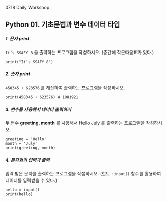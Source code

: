 0718 Daily Workshop

## Python 01. 기초문법과 변수 데이터 타입

##### 1. 문자 print
`It’s SSAFY 8` 을 출력하는 프로그램을 작성하시오. (중간에 작은따옴표가 있다.)

    print("It’s SSAFY 8")
    
    
##### 2. 숫자 print
`458345 + 623576` 를 계산하여 출력하는 프로그램을 작성하시오.

    print(458345 + 623576) # 1081921
    

##### 3. 변수를 사용해서 데이터 출력하기
두 변수 __greeting, month__ 를 사용해서 Hello July 를 출력하는 프로그램을 작성하시오.    

    greeting = 'Hello'
    month = 'July'
    print(greeting, month)
  
    
##### 4. 문자형의 입력과 출력
입력 받은 문자를 출력하는 프로그램을 작성하시오.
(힌트 : `input()` 함수를 활용하여 데이터를 입력받을 수 있다.)    
    
    hello = input()
    print(hello)